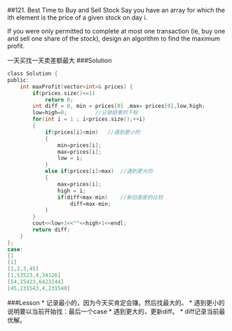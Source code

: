 ##121. Best Time to Buy and Sell Stock 
Say you have an array for which the ith element is the price of a given stock on day i.

If you were only permitted to complete at most one transaction (ie, buy one and sell one share of the stock), design an algorithm to find the maximum profit.

一天买找一天卖差额最大
###Solution
```C
class Solution {
public:
    int maxProfit(vector<int>& prices) {
        if(prices.size()<=1)
            return 0;
        int diff = 0, min = prices[0] ,max= prices[0],low,high;
        low=high=0;         //记录结果的下标
        for(int i = 1 ; i<prices.size();++i)
        {
            if(prices[i]<min)   //遇到更小的
            {
                min=prices[i];
                max=prices[i];
                low = i;
            }
            else if(prices[i]>max)  //遇到更大的
            {
                max=prices[i];
                high = i;
                if(diff<max-min)    //新旧差距的比较
                    diff=max-min;
            }
        }
        cout<<low+1<<""<<high+1<<endl;
        return diff;
    }
};
case:
[]
[1]
[1,2,3,45]
[1,53523,4,34126]
[54,15423,6423144]
[45,231543,4,231540]
```
###Lesson
* 
记录最小的，因为今天买肯定会赚。然后找最大的。
* 
遇到更小的说明要以当前开始找：最后一个case
* 
遇到更大的，更新diff。
* 
diff记录当前最优解。